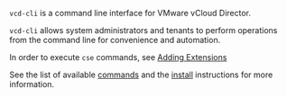 `vcd-cli` is a command line interface for VMware vCloud Director.

`vcd-cli` allows system administrators and tenants to perform operations from
the command line for convenience and automation.

In order to execute `cse` commands, see [Adding Extensions](extending.html)

See the list of available [commands](commands.html) and the [install](install.html)
instructions for more information.
